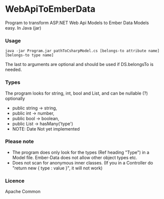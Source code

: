 # WebApiToEmberData
Program to transform ASP.NET Web Api Models to Ember Data Models easy. In Java (jar)

### Usage
``` java -jar Program.jar pathToCsharpModel.cs [belongs-to attribute name] [belongs-to type name] ```

The last to arguments are optional and should be used if DS.belongsTo is needed.

### Types
The program looks for string, int, bool and List, and can be nullable (?) optionally

* public string -> string,
* public int -> number,
* public bool -> boolean,
* public List<Type> -> hasMany('type')
* NOTE: Date Not yet implemented

### Please note
* The program does only look for the types (Ref heading "Type") in a Model file. Ember-Data does not allow other object types etc.
* Does not scan for anonymous inner classes. (If you in a Controller do "return new { type : value }", it will not work)

### Licence
Apache Common
